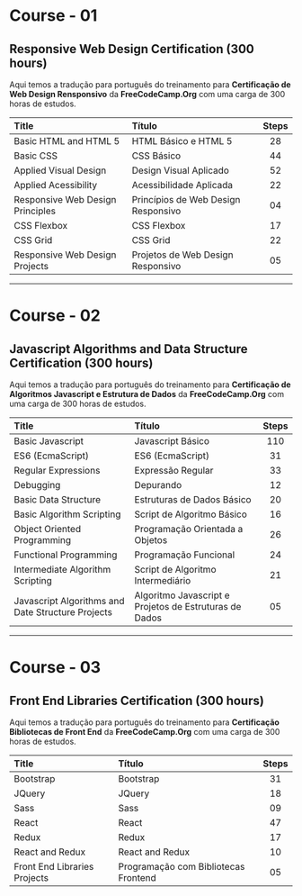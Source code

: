# Course - 01
## Responsive Web Design Certification (300 hours)

Aqui temos a tradução para português do treinamento para **Certificação de Web Design Rensponsivo** da **FreeCodeCamp.Org** com uma carga de 300 horas de estudos.

| Title        					            | Título           					            | Steps |
| :-------------------------------- | :-------------------------------------| :----:|
| Basic HTML and HTML 5      	      | HTML Básico e HTML 5			            | 28	 	|
| Basic CSS      				            | CSS Básico      					            | 44 		|
| Applied Visual Design 		        | Design Visual Aplicado  			        | 52		|
| Applied Acessibility 			        | Acessibilidade Aplicada			          | 22		|
| Responsive Web Design Principles  | Princípios de Web Design Responsivo   | 04		|
| CSS Flexbox                       | CSS Flexbox                           | 17		|
| CSS Grid                          | CSS Grid                              | 22		|
| Responsive Web Design Projects    | Projetos de Web Design Responsivo     | 05		|

---

# Course - 02
## Javascript Algorithms and Data Structure Certification (300 hours)

Aqui temos a tradução para português do treinamento para **Certificação de Algoritmos Javascript e Estrutura de Dados** da **FreeCodeCamp.Org** com uma carga de 300 horas de estudos.

| Title        					                              | Título           					                              | Steps |
| :-------------------------------------------------- | :------------------------------------------------------ | :----:|
| Basic Javascript      	                            | Javascript Básico 				                              | 110	 	|
| ES6 (EcmaScript)      				                      | ES6 (EcmaScript)      					                        | 31 		|
| Regular Expressions    		                          | Expressão Regular       			                          | 33		|
| Debugging            			                          | Depurando             			                            | 12		|
| Basic Data Structure                                | Estruturas de Dados Básico                              | 20		|
| Basic Algorithm Scripting                           | Script de Algoritmo Básico                              | 16		|
| Object Oriented Programming                         | Programação Orientada a Objetos                         | 26		|
| Functional Programming                              | Programação Funcional                                   | 24		|
| Intermediate Algorithm Scripting                    | Script de Algoritmo Intermediário                       | 21		|
| Javascript Algorithms and Date Structure Projects   | Algoritmo Javascript e Projetos de Estruturas de Dados  | 05		|

---

# Course - 03
## Front End Libraries Certification (300 hours)

Aqui temos a tradução para português do treinamento para **Certificação Bibliotecas de Front End** da **FreeCodeCamp.Org** com uma carga de 300 horas de estudos.

| Title        					        | Título           					            | Steps |
| :---------------------------- | :------------------------------------ | :----:|
| Bootstrap                     | Bootstrap                             | 31	 	|
| JQuery     				            | JQuery                                | 18 		|
| Sass    		                  | Sass                                  | 09		|
| React            			        | React                                 | 47		|
| Redux                         | Redux                                 | 17		|
| React and Redux               | React and Redux                       | 10		|
| Front End Libraries Projects  | Programação com Bibliotecas Frontend  | 05		|

